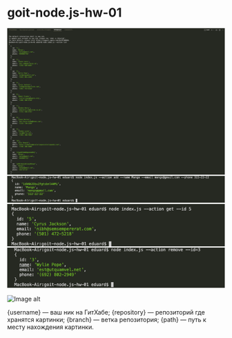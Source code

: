 # goit-node.js-hw-01

![Image alt](./img/list.png)
![GitHub actions settings](./img/add.png)
![GitHub actions settings](./img/getbyId.png)
![GitHub actions settings](./img/remove.png)

![Image alt](https://github.com/EduardOshurkov/goit-node.js-hw-01/tree/main/img%2019.12.02/list.png)

{username} — ваш ник на ГитХабе;
{repository} — репозиторий где хранятся картинки;
{branch} — ветка репозитория;
{path} — путь к месту нахождения картинки.
